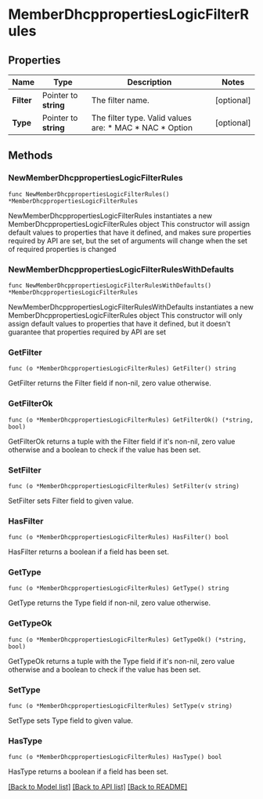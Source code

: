 # MemberDhcppropertiesLogicFilterRules

## Properties

Name | Type | Description | Notes
------------ | ------------- | ------------- | -------------
**Filter** | Pointer to **string** | The filter name. | [optional] 
**Type** | Pointer to **string** | The filter type. Valid values are: * MAC * NAC * Option | [optional] 

## Methods

### NewMemberDhcppropertiesLogicFilterRules

`func NewMemberDhcppropertiesLogicFilterRules() *MemberDhcppropertiesLogicFilterRules`

NewMemberDhcppropertiesLogicFilterRules instantiates a new MemberDhcppropertiesLogicFilterRules object
This constructor will assign default values to properties that have it defined,
and makes sure properties required by API are set, but the set of arguments
will change when the set of required properties is changed

### NewMemberDhcppropertiesLogicFilterRulesWithDefaults

`func NewMemberDhcppropertiesLogicFilterRulesWithDefaults() *MemberDhcppropertiesLogicFilterRules`

NewMemberDhcppropertiesLogicFilterRulesWithDefaults instantiates a new MemberDhcppropertiesLogicFilterRules object
This constructor will only assign default values to properties that have it defined,
but it doesn't guarantee that properties required by API are set

### GetFilter

`func (o *MemberDhcppropertiesLogicFilterRules) GetFilter() string`

GetFilter returns the Filter field if non-nil, zero value otherwise.

### GetFilterOk

`func (o *MemberDhcppropertiesLogicFilterRules) GetFilterOk() (*string, bool)`

GetFilterOk returns a tuple with the Filter field if it's non-nil, zero value otherwise
and a boolean to check if the value has been set.

### SetFilter

`func (o *MemberDhcppropertiesLogicFilterRules) SetFilter(v string)`

SetFilter sets Filter field to given value.

### HasFilter

`func (o *MemberDhcppropertiesLogicFilterRules) HasFilter() bool`

HasFilter returns a boolean if a field has been set.

### GetType

`func (o *MemberDhcppropertiesLogicFilterRules) GetType() string`

GetType returns the Type field if non-nil, zero value otherwise.

### GetTypeOk

`func (o *MemberDhcppropertiesLogicFilterRules) GetTypeOk() (*string, bool)`

GetTypeOk returns a tuple with the Type field if it's non-nil, zero value otherwise
and a boolean to check if the value has been set.

### SetType

`func (o *MemberDhcppropertiesLogicFilterRules) SetType(v string)`

SetType sets Type field to given value.

### HasType

`func (o *MemberDhcppropertiesLogicFilterRules) HasType() bool`

HasType returns a boolean if a field has been set.


[[Back to Model list]](../README.md#documentation-for-models) [[Back to API list]](../README.md#documentation-for-api-endpoints) [[Back to README]](../README.md)


